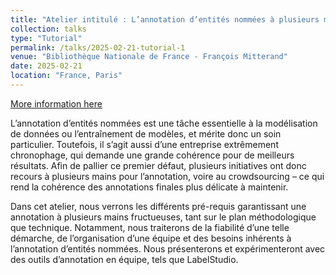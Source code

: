 ```yaml
---
title: "Atelier intitulé : L’annotation d’entités nommées à plusieurs mains : méthodes et outil"
collection: talks
type: "Tutorial"
permalink: /talks/2025-02-21-tutorial-1
venue: "Bibliothèque Nationale de France - François Mitterand"
date: 2025-02-21
location: "France, Paris"
---
```


<a href="https://obtic.sorbonne-universite.fr/atelier/inscriptions-a-venir-atelier-numerique-obtic-02-2025/" target="_blank">More information here</a>

L’annotation d’entités nommées est une tâche essentielle à la modélisation de données ou l’entraînement de modèles, et mérite donc un soin particulier. Toutefois, il s’agit aussi d’une entreprise extrêmement chronophage, qui demande une grande cohérence pour de meilleurs résultats. Afin de pallier ce premier défaut, plusieurs initiatives ont donc recours à plusieurs mains pour l’annotation, voire au crowdsourcing – ce qui rend la cohérence des annotations finales plus délicate à maintenir.

Dans cet atelier, nous verrons les différents pré-requis garantissant une annotation à plusieurs mains fructueuses, tant sur le plan méthodologique que technique. Notamment, nous traiterons de la fiabilité d’une telle démarche, de l’organisation d’une équipe et des besoins inhérents à l’annotation d’entités nommées. Nous présenterons et expérimenteront avec des outils d’annotation en équipe, tels que LabelStudio. 
